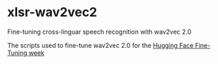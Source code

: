 # xlsr-wav2vec2
Fine-tuning cross-linguar speech recognition with wav2vec 2.0

The scripts used to fine-tune wav2vec 2.0 for the [Hugging Face Fine-Tuning week](https://discuss.huggingface.co/t/open-to-the-community-xlsr-wav2vec2-fine-tuning-week-for-low-resource-languages/4467/394)


